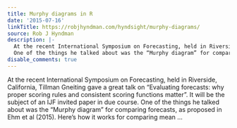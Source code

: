 ```yaml
---
title: Murphy diagrams in R
date: '2015-07-16'
linkTitle: https://robjhyndman.com/hyndsight/murphy-diagrams/
source: Rob J Hyndman
description: |-
  At the recent International Symposium on Forecasting, held in Riverside, California, Tillman Gneiting gave a great talk on “Evaluating forecasts: why proper scoring rules and consistent scoring functions matter”. It will be the subject of an IJF invited paper in due course.
  One of the things he talked about was the “Murphy diagram” for comparing forecasts, as proposed in Ehm et al (2015). Here’s how it works for comparing mean ...
disable_comments: true
---
```

At the recent International Symposium on Forecasting, held in Riverside, California, Tillman Gneiting gave a great talk on “Evaluating forecasts: why proper scoring rules and consistent scoring functions matter”. It will be the subject of an IJF invited paper in due course.
One of the things he talked about was the “Murphy diagram” for comparing forecasts, as proposed in Ehm et al (2015). Here’s how it works for comparing mean ...